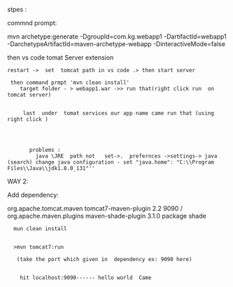   stpes :
    

commnd prompt: 

mvn archetype:generate -DgroupId=com.kg.webapp1 -DartifactId=webapp1 -DarchetypeArtifactId=maven-archetype-webapp -DinteractiveMode=false
  
   then 
   vs code tomat Server extension 
   
    restart ->  set  tomcat path in vs code .> then start server
	
	 then command prmpt 'mvn clean install'
	    target folder - > webapp1.war ->> run that(right click run  on tomcat server)

		
		 last  under  tomat services our app name came run that (using right click )

		 
		 
		 
		   problems : 
		     java \JRE  path not   set->.  prefernces ->settings-> java (search) change java configuration - set "java.home": "C:\\Program Files\\Java\\jdk1.8.0_131"''
		    

			
WAY 2:
  
  
  Add dependency:  
  
  
  <plugins>
      <plugin>
        <groupId>org.apache.tomcat.maven</groupId>
        <artifactId>tomcat7-maven-plugin</artifactId>
        <version>2.2</version>
        <configuration>
          <port>9090</port>
          <path>/</path>
        </configuration>
      </plugin>
      <plugin>
        <groupId>org.apache.maven.plugins</groupId>
        <artifactId>maven-shade-plugin</artifactId>
        <version>3.1.0</version>
        <configuration>
          <!-- put your configurations here -->
        </configuration>
        <executions>
          <execution>
            <hpase>package</phase>
            <goals>
              <goal>shade</goal>
            </goals>
          </execution>
        </executions>
      </plugin>
    </plugins>
	
	
	  mun clean install
	  
	  
	  >mvn tomcat7:run
	  
	   (take the port which given in  dependency ex: 9090 here)
	   
	   
	    hit localhost:9090------ hello world  Came
